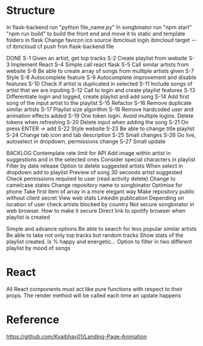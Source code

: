 # Structure

In flask-backend run "python file_name.py"
In songbinator run "npm start"
"npm run build" to build the front end and move it to static and template folders in flask
Change favicon.ico source
ibmcloud login
ibmcloud target --cf
ibmcloud cf push fron flask-backend file

DONE
S-1 Given an artist, get top tracks
S-2 Create playlist from website
S-3 Implement React
S-4 Simple call react flask
S-5 Call similar artists from website
S-6 Be able to create array of songs from multiple artists given
S-7 Style
S-8 Autocomplete feature
S-9 Autocomplete improvement and disable features
S-10 Check if artist is duplicated in selected
S-11 Include songs of artist that we are inputing
S-12 Call to login and create playlist features
S-13 Differentiate login and logged, create playlist and add song
S-14 Add first song of the input artist to the playlist
S-15 Refactor
S-16 Remove duplicate similar artists
S-17 Playlist size algorithm
S-18 Remove hardcoded user and animation effects added
S-19 One token login. Avoid multiple logins. Delete tokens when refreshing
S-20 Delete input when adding the song
S-21 On press ENTER -> add
S-22 Style website
S-23 Be able to change title playlist
S-24 Change tab icon and tab description
S-25 Small changes
S-26 Go live, autoselect in dropdown, permissions change
S-27 Small update

BACKLOG
Contemplate rate limit for API
Add image within artist in suggestions and in the selected ones
Consider special characters in playlist
Filter by date release
Option to delete suggested artists
When select in dropdown add to playlist
Preview of song 30 seconds artist suggested
Check permissions required to user (read activity delete)
Change to camelcase states
Change repository name to songbinator
Optimise for phone
Take first item of array in a more elegant way
Make repository public without client secret
View web stats
Linkedin publication
Depending on location of user check artists blocked by country
Not secure songbinator in web browser. How to make it secure
Direct link to spotify browser when playlist is created

Simple and advance options
Be able to search for less popular similar artists
Be able to take not only top tracks but random tracks
Show stats of the playlist created. Is % happy and energetic...
Option to filter in two different playlist by mood of songs



# React
All React components must act like pure functions with respect to their props.
The render method will be called each time an update happens


# Reference
https://github.com/Kvaibhav01/Landing-Page-Animation